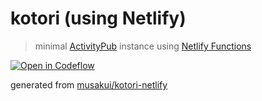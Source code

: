 # kotori (using Netlify)

> minimal [ActivityPub](https://activitypub.rocks/) instance using [Netlify Functions](https://functions.netlify.com/)

[![Open in Codeflow](https://developer.stackblitz.com/img/open_in_codeflow_small.svg)](https://pr.new/musakui/kotori-netlify)

generated from [musakui&#47;kotori-netlify](https://github.com/musakui//kotori-netlify/)
